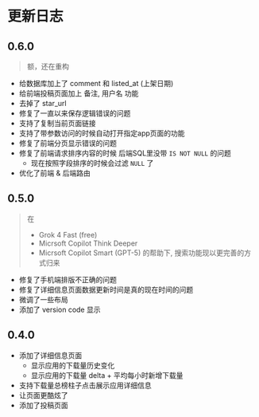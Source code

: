 # 更新日志

## 0.6.0

> 额，还在重构

- 给数据库加上了 comment 和 listed_at (上架日期)
- 给前端投稿页面加上 备注, 用户名 功能
- 去掉了 star_url
- 修复了一直以来保存逻辑错误的问题
- 支持了复制当前页面链接
- 支持了带参数访问的时候自动打开指定app页面的功能
- 修复了前端分页显示错误的问题
- 修复了前端请求排序内容的时候 后端SQL里没带 `IS NOT NULL` 的问题
  - 现在按照字段排序的时候会过滤 `NULL` 了
- 优化了前端 & 后端路由

## 0.5.0

> 在
> - Grok 4 Fast (free)
> - Micrsoft Copilot Think Deeper
> - Micrsoft Copilot Smart (GPT-5)
> 的帮助下, 搜索功能现以更完善的方式归来
- 修复了手机端排版不正确的问题
- 修复了详细信息页面数据更新时间是真的现在时间的问题
- 微调了一些布局
- 添加了 version code 显示

## 0.4.0

- 添加了详细信息页面
  - 显示应用的下载量历史变化
  - 显示应用的下载量 delta + 平均每小时新增下载量
- 支持下载量总榜柱子点击展示应用详细信息
- 让页面更酷炫了
- 添加了投稿页面
